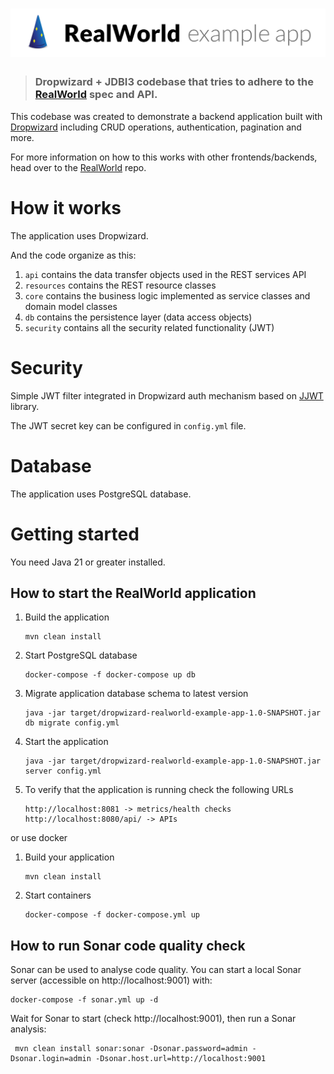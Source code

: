 # ![RealWorld Example App using Java 11 and Dropwizard](logo.png)

> ### Dropwizard + JDBI3 codebase that tries to adhere to the [RealWorld](https://github.com/gothinkster/realworld-example-apps) spec and API.

This codebase was created to demonstrate a backend application built with [Dropwizard](https://www.dropwizard.io) including CRUD operations, authentication, pagination and more.

For more information on how to this works with other frontends/backends, head over to the [RealWorld](https://github.com/gothinkster/realworld) repo.

# How it works

The application uses Dropwizard.

And the code organize as this:

1. `api` contains the data transfer objects used in the REST services API
2. `resources` contains the REST resource classes
3. `core` contains the business logic implemented as service classes and domain model classes
4. `db` contains the persistence layer (data access objects)
5. `security` contains all the security related functionality (JWT)

# Security

Simple JWT filter integrated in Dropwizard auth mechanism based on [JJWT](https://github.com/jwtk/jjwt) library.

The JWT secret key can be configured in `config.yml` file.

# Database

The application uses PostgreSQL database.

# Getting started

You need Java 21 or greater installed.

How to start the RealWorld application
---

1. Build the application
    ```
    mvn clean install
    ```
2. Start PostgreSQL database
    ```
    docker-compose -f docker-compose up db
    ```
3. Migrate application database schema to latest version
    ```
    java -jar target/dropwizard-realworld-example-app-1.0-SNAPSHOT.jar db migrate config.yml
    ```
4. Start the application
    ```
    java -jar target/dropwizard-realworld-example-app-1.0-SNAPSHOT.jar server config.yml
    ```
5. To verify that the application is running check the following URLs
    ```
    http://localhost:8081 -> metrics/health checks
    http://localhost:8080/api/ -> APIs
    ```

or use docker

1. Build your application
    ```
    mvn clean install
    ```
2. Start containers
    ```
    docker-compose -f docker-compose.yml up
    ```

How to run Sonar code quality check
---

Sonar can be used to analyse code quality. You can start a local Sonar server (accessible on http://localhost:9001) with:

```
docker-compose -f sonar.yml up -d
```

Wait for Sonar to start (check http://localhost:9001), then run a Sonar analysis:

```
 mvn clean install sonar:sonar -Dsonar.password=admin -Dsonar.login=admin -Dsonar.host.url=http://localhost:9001 
```
